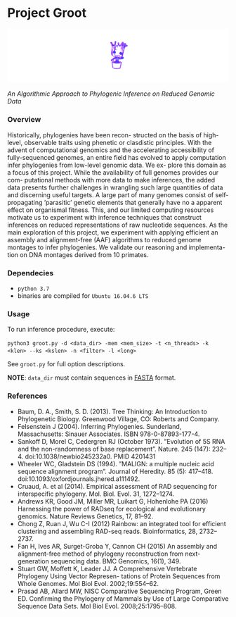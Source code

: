# Project Groot
 <img src="etc/groot.png" width="800">

*An Algorithmic Approach to Phylogenic Inference on Reduced Genomic Data*
### Overview

Historically, phylogenies have been recon- structed on the basis of high-level, observable traits using phenetic or clasdistic principles. With the advent of computational genomics and the accelerating accessibility of fully-sequenced genomes, an entire field has evolved to apply computation infer phylogenies from low-level genomic data. We ex- plore this domain as a focus of this project. While the availability of full genomes provides our com- putational methods with more data to make inferences, the added data presents further challenges in wrangling such large quantities of data and discerning useful targets. A large part of many genomes consist of self-propagating ’parasitic’ genetic elements that generally have no a apparent effect on organismal fitness. This, and our limited computing resources motivate us to experiment with inference techniques that construct inferences on reduced representations of raw nucleotide sequences. As the main exploration of this project, we experiment with applying efficient an assembly and alignment-free (AAF) algorithms to reduced genome montages to infer phylogenies. We validate our reasoning and implementa- tion on DNA montages derived from 10 primates.

### Dependecies
- `python 3.7`
- binaries are compiled for `Ubuntu 16.04.6 LTS`

### Usage
To run inference procedure, execute:

`python3 groot.py -d <data_dir> -mem <mem_size> -t <n_threads> -k <klen> --ks <kslen> -n <filter> -l <long>`

See `groot.py` for full option descriptions.

**NOTE**: `data_dir` must contain sequences in [FASTA](https://blast.ncbi.nlm.nih.gov/Blast.cgi?CMD=Web&PAGE_TYPE=BlastDocs&DOC_TYPE=BlastHelp) format.

### References
- Baum, D. A., Smith, S. D. (2013). Tree Thinking: An Introduction to Phylogenetic Biology. Greenwood Village, CO: Roberts and Company.
- Felsenstein J (2004). Inferring Phylogenies. Sunderland, Massachusetts: Sinauer Associates. ISBN 978-0-87893-177-4.
- Sankoff D, Morel C, Cedergren RJ (October 1973). ”Evolution of 5S RNA and the non-randomness of base replacement”. Nature. 245 (147): 232–4. doi:10.1038/newbio245232a0. PMID 4201431
- Wheeler WC, Gladstein DS (1994). ”MALIGN: a multiple nucleic acid sequence alignment program”. Journal of Heredity. 85 (5): 417–418. doi:10.1093/oxfordjournals.jhered.a111492.
- Cruaud, A. et al (2014). Empirical assessment of RAD sequencing for interspecific phylogeny. Mol. Biol. Evol. 31, 1272–1274.
- Andrews KR, Good JM, Miller MR, Luikart G, Hohenlohe PA (2016) Harnessing the power of RADseq for ecological and evolutionary genomics. Nature Reviews Genetics, 17, 81–92.
- Chong Z, Ruan J, Wu C-I (2012) Rainbow: an integrated tool for efficient clustering and assembling RAD-seq reads. Bioinformatics, 28, 2732–2737.
- Fan H, Ives AR, Surget-Groba Y, Cannon CH (2015) An assembly and alignment-free method of phylogeny reconstruction from next-generation sequencing data. BMC Genomics, 16(1), 349.
- Stuart GW, Moffett K, Leader JJ. A Comprehensive Vertebrate Phylogeny Using Vector Represen- tations of Protein Sequences from Whole Genomes. Mol Biol Evol. 2002;19:554–62.
- Prasad AB, Allard MW, NISC Comparative Sequencing Program, Green ED. Confirming the Phylogeny of Mammals by Use of Large Comparative Sequence Data Sets. Mol Biol Evol. 2008;25:1795–808.

